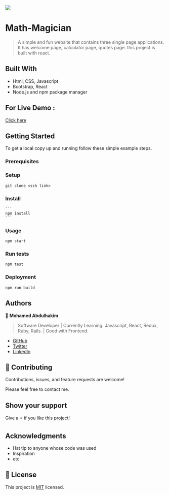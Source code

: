 ![](https://img.shields.io/badge/Microverse-blueviolet)

# Math-Magician 

> A simple and fun website that contains three single page applications. It has welcome page, calculator page, quotes page. this project is built with react.


## Built With

- Html, CSS, Javascript
- Bootstrap, React
- Node.js and npm package manager

## For Live Demo :  
[Click here](https://cake-math-magician.netlify.app/)


## Getting Started

To get a local copy up and running follow these simple example steps.

### Prerequisites

### Setup
  ```
  git clone <ssh link>

  ```
### Install
    ```
    npm install
    ```
### Usage
```
npm start
```
### Run tests
```
npm test
```
### Deployment
```
npm run build
```


## Authors

👤 **Mohamed Abdulhakim**

> Software Developer | Currently Learning: Javascript, React, Redux, Ruby, Rails. | Good with Frontend.

- [GitHub](https://github.com/MohamedCK)
- [Twitter](https://twitter.com/MohamedCK0)
- [LinkedIn](https://www.linkedin.com/in/mohamed-abdulhakim-2868521b6/)

## 🤝 Contributing

Contributions, issues, and feature requests are welcome!

Please feel free to contact me. 

## Show your support

Give a ⭐️ if you like this project!

## Acknowledgments

- Hat tip to anyone whose code was used
- Inspiration
- etc

## 📝 License

This project is [MIT](./MIT.md) licensed.
